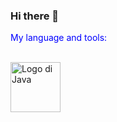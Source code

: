 ### Hi there 👋

<!--
**Ranchoo28/Ranchoo28** is a ✨ _special_ ✨ repository because its `README.md` (this file) appears on your GitHub profile.

Here are some ideas to get you started:

- 🔭 I’m currently working on ...
- 🌱 I’m currently learning ...
- 👯 I’m looking to collaborate on ...
- 🤔 I’m looking for help with ...
- 💬 Ask me about ...
- 📫 How to reach me: ...
- 😄 Pronouns: ...
- ⚡ Fun fact: ...
-->

<p style="color:blue"> My language and tools: </p>
<br> <img a href="https://www.w3schools.com/java/" src="https://brandslogos.com/wp-content/uploads/images/large/java-logo-1.png" alt="Logo di Java" width="80" height="80"> 


